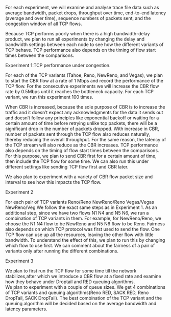 For each experiment, we will examine and analyse trace file data such as average bandwidth, packet drops, throughput over time, end-to-end latency (average and over time), sequence numbers of packets sent, and the congestion window of all TCP flows.

Because TCP performs poorly when there is a high bandwidth-delay product, we plan to run all experiments by changing the delay and bandwidth settings between each node to see how the different variants of TCP behave.
TCP performance also depends on the timing of flow start times between the comparisons.

Experiment 1:TCP performance under congestion.

For each of the TCP variants (Tahoe, Reno, NewReno, and Vegas), we plan to start the CBR flow at a rate of 1 Mbps and record the performance of the TCP flow. For the consecutive experiments we will increase the CBR flow rate by 0.5Mbps until it reaches the bottleneck capacity. For each TCP variant, we run this experiment 100 times.

When CBR is increased, because the sole purpose of CBR is to increase the traffic and it doesn’t expect any acknowledgments for the data it sends out and doesn’t follow any principles like exponential backoff or waiting for a certain amount of time before retrying unlike tcp packets, there will be a significant drop in the number of packets dropped. With increase in CBR, number of packets sent through the TCP flow also reduces naturally, thereby reducing the overall throughput. For the same reason, the latency of the TCP stream will also reduce as the CBR increases.
TCP performance also depends on the timing of flow start times between the comparisons.
For this purpose, we plan to send CBR first for a certain amount of time, then include the TCP flow for some time. We can also run this under different settings like sending TCP flow first and CBR later.

We also plan to experiment with a variety of CBR flow packet size and interval to see how this impacts the TCP flow.

Experiment 2

For each pair of TCP variants
Reno/Reno
NewReno/Reno
Vegas/Vegas
NewReno/Veg
We follow the exact same steps as in Experiment 1. As an additional step, since we have two flows N1 N4 and N5 N6, we run a combination of TCP variants in them. For example, for NewReno/Reno, we choose the N1 N4 flow to be NewReno and N5 N6 flow to be Reno. 
Fairness also depends on which TCP protocol was first used to send the flow. One TCP flow can use up all the resources, leaving the other flow with little bandwidth. To understand the effect of this, we plan to run this by changing which flow to use first.
We can comment about the fairness of a pair of variants only after running the different combinations.

Experiment 3

We plan to first run the TCP flow for some time till the network stabilizes,after which we introduce a CBR flow at a fixed rate and examine how they behave under Droptail and RED queuing algorithms.  
We plan to experiment with a couple of queue sizes. We get 4 combinations of TCP variants and queuing algorithms(Reno RED, SACK RED, Reno DropTail, SACK DropTail).
The best combination of the TCP variant and the queuing algorithm will be decided based on the average bandwidth and latency parameters.

